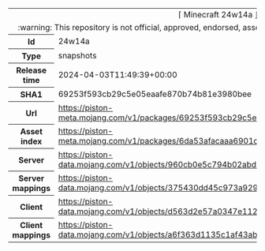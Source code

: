 <html><table>
<tr><td colspan="2" align="center"><img width="0" height="0"><br/>⌈ Minecraft 24w14a ⌋<br/><img width="0" height="0"></td></tr>
<tr><td colspan="2" align="center"><img width="0" height="0"><br/>
:warning: This repository is not official, approved, endorsed, associated or connected with Mojang :warning:
<br/><img width="0" height="0"></td></tr>
<tr><th>Id</th><td>24w14a</td></tr>
<tr><th>Type</th><td>snapshots</td></tr>
<tr><th>Release time</th><td>2024-04-03T11:49:39+00:00</td></tr>
<tr><th>SHA1</th><td>69253f593cb29c5e05eaafe870b74b81e3980bee</td></tr>
<tr><th>Url</th><td><a href="https://piston-meta.mojang.com/v1/packages/69253f593cb29c5e05eaafe870b74b81e3980bee/24w14a.json">https://piston-meta.mojang.com/v1/packages/69253f593cb29c5e05eaafe870b74b81e3980bee/24w14a.json</a></td></tr>
<tr><th>Asset index</th><td><a href="https://piston-meta.mojang.com/v1/packages/6da53afacaaa6901c231366c02ed4820846a0f9c/16.json">https://piston-meta.mojang.com/v1/packages/6da53afacaaa6901c231366c02ed4820846a0f9c/16.json</a></td></tr>
<tr><th>Server</th><td><a href="https://piston-data.mojang.com/v1/objects/960cb0e5c794b02abdbcdbdc15b4de058b222118/server.jar">https://piston-data.mojang.com/v1/objects/960cb0e5c794b02abdbcdbdc15b4de058b222118/server.jar</a></td></tr>
<tr><th>Server mappings</th><td><a href="https://piston-data.mojang.com/v1/objects/375430dd45c973a929c12c5090552e48f4511d2d/server.txt">https://piston-data.mojang.com/v1/objects/375430dd45c973a929c12c5090552e48f4511d2d/server.txt</a></td></tr>
<tr><th>Client</th><td><a href="https://piston-data.mojang.com/v1/objects/d563d2e57a0347e112be17c6bc1b437ad27b67fa/client.jar">https://piston-data.mojang.com/v1/objects/d563d2e57a0347e112be17c6bc1b437ad27b67fa/client.jar</a></td></tr>
<tr><th>Client mappings</th><td><a href="https://piston-data.mojang.com/v1/objects/a6f363d1135c1af43ab0c1f0af1702baceb42589/client.txt">https://piston-data.mojang.com/v1/objects/a6f363d1135c1af43ab0c1f0af1702baceb42589/client.txt</a></td></tr>
</table></html>